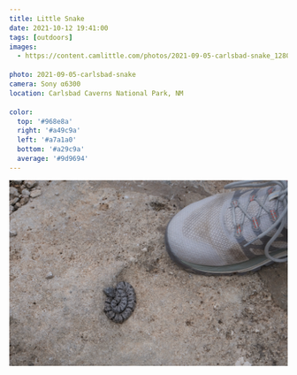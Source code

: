 ```yaml
---
title: Little Snake
date: 2021-10-12 19:41:00
tags: [outdoors]
images:
  - https://content.camlittle.com/photos/2021-09-05-carlsbad-snake_1280.jpg

photo: 2021-09-05-carlsbad-snake
camera: Sony α6300
location: Carlsbad Caverns National Park, NM

color:
  top: '#968e8a'
  right: '#a49c9a'
  left: '#a7a1a0'
  bottom: '#a29c9a'
  average: '#9d9694'
---
```


![For scale](for-scale.jpeg)
